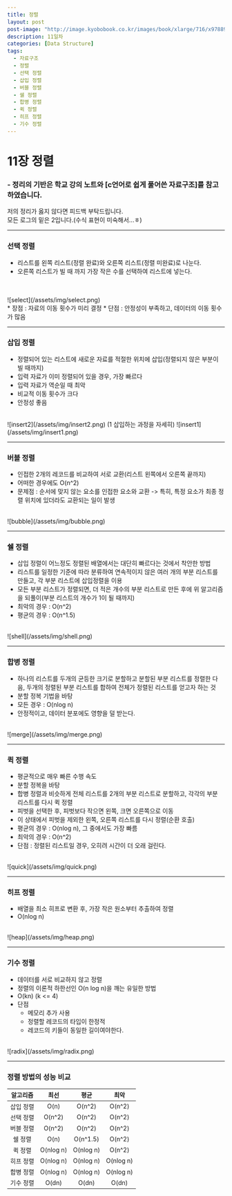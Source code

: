 ```yaml
---
title: 정렬
layout: post
post-image: "http://image.kyobobook.co.kr/images/book/xlarge/716/x9788970509716.jpg"
description: 11일차
categories: [Data Structure]
tags:
  - 자료구조
  - 정렬
  - 선택 정렬
  - 삽입 정렬
  - 버블 정렬
  - 쉘 정렬
  - 합병 정렬
  - 퀵 정렬
  - 히프 정렬
  - 기수 정렬
---
```


# 11장 정렬
### - 정리의 기반은 학교 강의 노트와 [c언어로 쉽게 풀어쓴 자료구조]를 참고하였습니다.

저의 정리가 옳지 않다면 피드백 부탁드립니다.  
모든 로그의 밑은 2입니다.(수식 표현이 미숙해서...ㅎ)

---

### 선택 정렬
* 리스트를 왼쪽 리스트(정렬 완료)와 오른쪽 리스트(정렬 미완료)로 나눈다.
* 오른쪽 리스트가 빌 때 까지 가장 작은 수를 선택하여 리스트에 넣는다.
<br>
<br>
![select](/assets/img/select.png)
<br>
* 장점 : 자료의 이동 횟수가 미리 결정
* 단점 : 안정성이 부족하고, 데이터의 이동 횟수가 많음

---

### 삽입 정렬
* 정렬되어 있는 리스트에 새로운 자료를 적절한 위치에 삽입(정렬되지 않은 부분이 빌 때까지)
* 입력 자료가 이미 정렬되어 있을 경우, 가장 빠르다
* 입력 자료가 역순일 때 최악
* 비교적 이동 횟수가 크다
* 안정성 좋음
<br>
![insert2](/assets/img/insert2.png)
(1 삽입하는 과정을 자세히)  
![insert1](/assets/img/insert1.png)

---

### 버블 정렬
* 인접한 2개의 레코드를 비교하여 서로 교환(리스트 왼쪽에서 오른쪽 끝까지)
* 어떠한 경우에도 O(n^2)
* 문제점 : 순서에 맞지 않는 요소를 인접한 요소와 교환 -> 특히, 특정 요소가 최종 정렬 위치에 있더라도 교환되는 일이 발생
<br>
![bubble](/assets/img/bubble.png)

---

### 쉘 정렬
* 삽입 정렬이 어느정도 정렬된 배열에서는 대단히 빠르다는 것에서 착안한 방법
* 리스트를 일정한 기준에 따라 분류하여 연속적이지 않은 여러 개의 부분 리스트를 만들고, 각 부분 리스트에 삽입정렬을 이용
* 모든 부분 리스트가 정렬되면, 더 적은 개수의 부분 리스트로 만든 후에 위 알고리즘을 되풀이(부분 리스트의 개수가 1이 될 때까지)
* 최악의 경우 : O(n^2)
* 평균의 경우 : O(n^1.5)
<br>
![shell](/assets/img/shell.png)

---

### 합병 정렬
* 하나의 리스트를 두개의 균등한 크기로 분할하고 분할된 부분 리스트를 정렬한 다음, 두개의 정렬된 부분 리스트를 합하여 전체가 정렬된 리스트를 얻고자 하는 것
* 분할 정복 기법을 바탕
* 모든 경우 : O(nlog n)
* 안정적이고, 데이터 분포에도 영향을 덜 받는다.
<br>
![merge](/assets/img/merge.png)

---

### 퀵 정렬
* 평균적으로 매우 빠른 수행 속도
* 분할 정복을 바탕
* 합병 정렬과 비슷하게 전체 리스트를 2개의 부분 리스트로 분할하고, 각각의 부분 리스트를 다시 퀵 정렬
* 피벗을 선택한 후, 피벗보다 작으면 왼쪽, 크면 오른쪽으로 이동
* 이 상태에서 피벗을 제외한 왼쪽, 오른쪽 리스트를 다시 정렬(순환 호출)
* 평균의 경우 : O(nlog n), 그 중에서도 가장 빠름
* 최악의 경우 : O(n^2)
* 단점 : 정렬된 리스트일 경우, 오히려 시간이 더 오래 걸린다.
<br>
![quick](/assets/img/quick.png)

---

### 히프 정렬
* 배열을 최소 히프로 변환 후, 가장 작은 원소부터 추출하여 정렬
* O(nlog n)
<br>
![heap](/assets/img/heap.png)

---

### 기수 정렬
* 데이터를 서로 비교하지 않고 정렬
* 정렬의 이론적 하한선인 O(n log n)을 깨는 유일한 방법
* O(kn) (k <= 4)
* 단점
    + 메모리 추가 사용
    + 정렬할 레코드의 타입이 한정적
    + 레코드의 키들이 동일한 길이여야한다.

<br>
![radix](/assets/img/radix.png)

---

### 정렬 방법의 성능 비교

|알고리즘|최선|평균|최악|
|:---:|:---:|:---:|:---:|
|삽입 정렬|O(n)|O(n^2)|O(n^2)|
|선택 정렬| O(n^2) | O(n^2) | O(n^2) |
|버블 정렬| O(n^2) | O(n^2) | O(n^2) |
|쉘 정렬| O(n) | O(n^1.5) | O(n^2) |
|퀵 정렬| O(nlog n) | O(nlog n) | O(n^2) |
|히프 정렬| O(nlog n) | O(nlog n) | O(nlog n) |
|합병 정렬| O(nlog n) | O(nlog n) | O(nlog n) |
|기수 정렬| O(dn) | O(dn) | O(dn) |